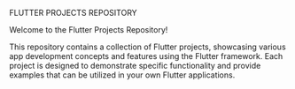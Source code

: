 FLUTTER PROJECTS REPOSITORY


Welcome to the Flutter Projects Repository!


This repository contains a collection of Flutter projects, showcasing various app development concepts and features using the Flutter framework. Each project is designed to demonstrate specific functionality and provide examples that can be utilized in your own Flutter applications.

